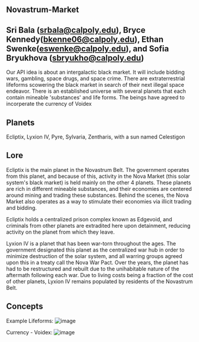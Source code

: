 ## Novastrum-Market
## Sri Bala (srbala@calpoly.edu), Bryce Kennedy(bkenne06@calpoly.edu), Ethan Swenke(eswenke@calpoly.edu), and Sofia Bryukhova (sbryukho@calpoly.edu)
Our API idea is about an intergalactic black market. It will include bidding wars, gambling, space drugs, and space crime. There are extraterrestrial lifeforms scowering the black market in search of their next illegal space endeavor. There is an established universe with several planets that each contain mineable 'substances' and life forms. The beings have agreed to incorperate the currency of Voidex

## Planets
Ecliptix, Lyxion IV, Pyre, Sylvaria, Zentharis, with a sun named Celestigon

## Lore
Ecliptix is the main planet in the Novastrum Belt. The government operates from this planet, and because of this, activity in the Nova Market (this solar system's black market) is held mainly on the other 4 planets. These planets are rich in different mineable substances, and their economies are centered around mining and trading these substances. Behind the scenes, the Nova Market also operates as a way to stimulate their economies via illicit trading and bidding. 

Ecliptix holds a centralized prison complex known as Edgevoid, and criminals from other planets are extradited here upon detainment, reducing activity on the planet from which they leave.

Lyxion IV is a planet that has been war-torn throughout the ages. The government designated this planet as the centralized war hub in order to minimize destruction of the solar system, and all warring groups agreed upon this in a treaty call the Nova War Pact. Over the years, the planet has had to be restructured and rebuilt due to the unihabitable nature of the aftermath following each war. Due to living costs being a fraction of the cost of other planets, Lyxion IV remains populated by residents of the Novastrum Belt.

## Concepts
Example Lifeforms:
![image](https://github.com/eswenke/csc-365-API/assets/97144495/c811b59d-75c0-4707-96d0-e8d9dfce2cbe)

Currency - Voidex: 
![image](https://github.com/eswenke/csc-365-API/assets/97144495/dfd48a5a-ceb4-46ce-b488-79f89a16f39a)


